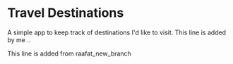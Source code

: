 # Travel Destinations

A simple app to keep track of destinations I'd like to visit.
This line is added by me ..

This line is added from raafat_new_branch